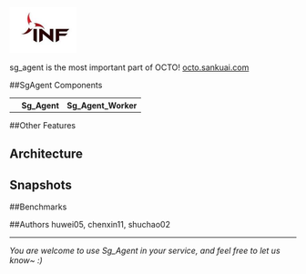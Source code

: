 <img src="doc/pictures/inf.png" height=80></img>

sg_agent is the most important part of OCTO! [octo.sankuai.com](http://octo.sankuai.com/database) 

##SgAgent Components
<table>
<tr><th></th><th>Sg_Agent</th><th>Sg_Agent_Worker</th></tr>
</table>

##Other Features

## Architecture

## Snapshots

##Benchmarks

##Authors
huwei05, chenxin11, shuchao02

-------------
*You are welcome to use Sg_Agent in your service, and feel free to let us know~ :)*

